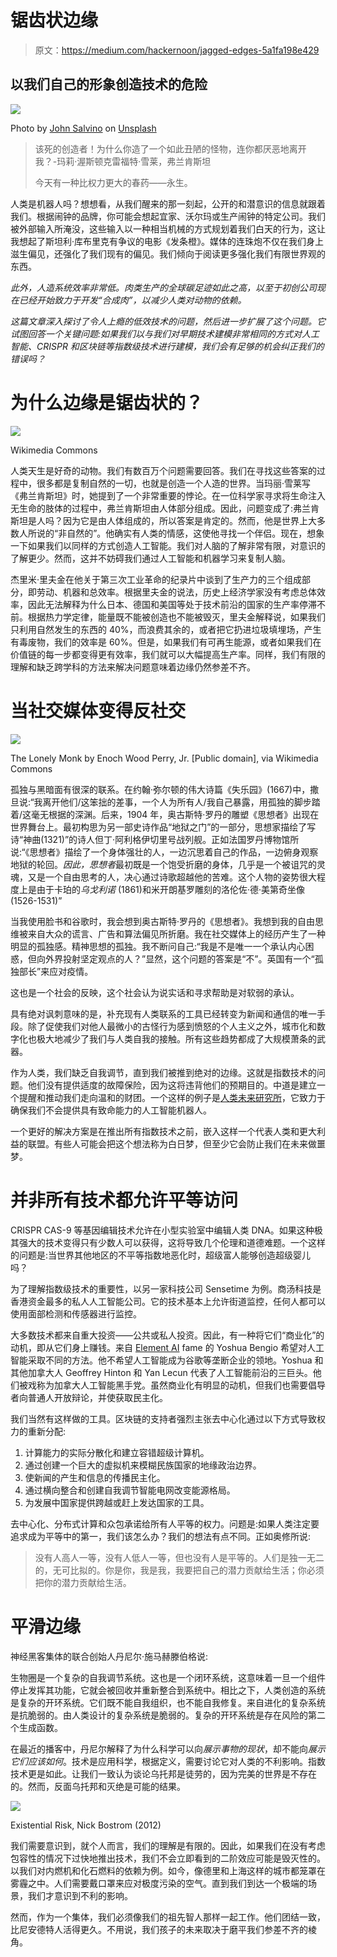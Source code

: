 # 锯齿状边缘

> 原文：<https://medium.com/hackernoon/jagged-edges-5a1fa198e429>

## 以我们自己的形象创造技术的危险

![](img/b42451be42ddc643b5771cdae2f64c10.png)

Photo by [John Salvino](https://unsplash.com/photos/1hMZUQwAE0A?utm_source=unsplash&utm_medium=referral&utm_content=creditCopyText) on [Unsplash](https://unsplash.com/search/photos/architecture?utm_source=unsplash&utm_medium=referral&utm_content=creditCopyText)

> 该死的创造者！为什么你造了一个如此丑陋的怪物，连你都厌恶地离开我？-玛莉·渥斯顿克雷福特·雪莱，弗兰肯斯坦
> 
> 今天有一种比权力更大的春药——永生。

人类是机器人吗？想想看，从我们醒来的那一刻起，公开的和潜意识的信息就跟着我们。根据闹钟的品牌，你可能会想起宜家、沃尔玛或生产闹钟的特定公司。我们被外部输入所淹没，这些输入以一种相当机械的方式规划着我们白天的行为，这让我想起了斯坦利·库布里克有争议的电影《发条橙》。媒体的连珠炮不仅在我们身上滋生偏见，还强化了我们现有的偏见。我们倾向于阅读更多强化我们有限世界观的东西。

*此外，人造系统效率非常低。肉类生产的全球碳足迹如此之高，以至于初创公司现在已经开始致力于开发“合成肉”，以减少人类对动物的依赖。*

*这篇文章深入探讨了令人上瘾的低效技术的问题，然后进一步扩展了这个问题。它试图回答一个关键问题:如果我们以与我们对早期技术建模非常相同的方式对人工智能、CRISPR 和区块链等指数级技术进行建模，我们会有足够的机会纠正我们的错误吗？*

# 为什么边缘是锯齿状的？

![](img/3ce206c7c4fbc320752fd4ea2517b1de.png)

Wikimedia Commons

人类天生是好奇的动物。我们有数百万个问题需要回答。我们在寻找这些答案的过程中，很多都是复制自然的一切，也就是创造一个人造的世界。当玛丽·雪莱写《弗兰肯斯坦》时，她提到了一个非常重要的悖论。在一位科学家寻求将生命注入无生命的肢体的过程中，弗兰肯斯坦由人体部分组成。因此，问题变成了:弗兰肯斯坦是人吗？因为它是由人体组成的，所以答案是肯定的。然而，他是世界上大多数人所说的“非自然的”。他确实有人类的情感，这使他寻找一个伴侣。现在，想象一下如果我们以同样的方式创造人工智能。我们对人脑的了解非常有限，对意识的了解更少。然而，这并不妨碍我们通过人工智能和机器学习来复制人脑。

杰里米·里夫金在他关于第三次工业革命的纪录片中谈到了生产力的三个组成部分，即劳动、机器和总效率。根据里夫金的说法，历史上经济学家没有考虑总体效率，因此无法解释为什么日本、德国和美国等处于技术前沿的国家的生产率停滞不前。根据热力学定律，能量既不能被创造也不能被毁灭，里夫金解释说，如果我们只利用自然发生的东西的 40%，而浪费其余的，或者把它扔进垃圾填埋场，产生有毒废物，我们的效率是 60%。但是，如果我们有可再生能源，或者如果我们在价值链的每一步都变得更有效率，我们就可以大幅提高生产率。同样，我们有限的理解和缺乏跨学科的方法来解决问题意味着边缘仍然参差不齐。

# 当社交媒体变得反社交

![](img/32247f2d908d087c97ef3243053ff4be.png)

The Lonely Monk by Enoch Wood Perry, Jr. [Public domain], via Wikimedia Commons

孤独与黑暗面有很深的联系。在约翰·弥尔顿的伟大诗篇《失乐园》(1667)中，撒旦说:“我离开他们/这笨拙的差事，一个人为所有人/我自己暴露，用孤独的脚步踏着/这毫无根据的深渊。后来，1904 年，奥古斯特·罗丹的雕塑《思想者》出现在世界舞台上。最初构思为另一部史诗作品“地狱之门”的一部分，思想家描绘了写诗“神曲(1321)”的诗人但丁·阿利格伊切里号战列舰。正如法国罗丹博物馆所说:“《思想者》描绘了一个身体强壮的人，一边沉思着自己的作品，一边俯身观察地狱的轮回。*因此，思想者*最初既是一个饱受折磨的身体，几乎是一个被诅咒的灵魂，又是一个自由思考的人，决心通过诗歌超越他的苦难。这个人物的姿势很大程度上是由于卡珀的*乌戈利诺* (1861)和米开朗基罗雕刻的洛伦佐·德·美第奇坐像(1526-1531)”

当我使用脸书和谷歌时，我会想到奥古斯特·罗丹的《思想者》。我想到我的自由思维被来自大众的谎言、广告和算法偏见所折磨。我在社交媒体上的经历产生了一种明显的孤独感。精神思想的孤独。我不断问自己:“我是不是唯一一个承认内心困惑，但向外界投射坚定观点的人？”显然，这个问题的答案是“不”。英国有一个“孤独部长”来应对疫情。

这也是一个社会的反映，这个社会认为说实话和寻求帮助是对软弱的承认。

具有绝对讽刺意味的是，补充现有人类联系的工具已经转变为新闻和通信的唯一手段。除了促使我们对他人最微小的古怪行为感到愤怒的个人主义之外，城市化和数字化也极大地减少了我们与人类自我的接触。所有这些趋势都成了大规模萧条的武器。

作为人类，我们缺乏自我调节，直到我们被推到绝对的边缘。这就是指数技术的问题。他们没有提供适度的故障保险，因为这将违背他们的预期目的。中道是建立一个提醒和推动我们走向温和的财团。一个这样的例子是[人类未来研究所](https://www.fhi.ox.ac.uk/about-fhi/)，它致力于确保我们不会提供具有致命能力的人工智能机器人。

一个更好的解决方案是在推出所有指数技术之前，嵌入这样一个代表人类和更大利益的联盟。有些人可能会把这个想法称为白日梦，但至少它会防止我们在未来做噩梦。

# 并非所有技术都允许平等访问

CRISPR CAS-9 等基因编辑技术允许在小型实验室中编辑人类 DNA。如果这种极其强大的技术变得只有少数人可以获得，这将导致几个伦理和道德难题。一个这样的问题是:当世界其他地区的不平等指数地恶化时，超级富人能够创造超级婴儿吗？

为了理解指数级技术的重要性，以另一家科技公司 Sensetime 为例。商汤科技是香港资金最多的私人人工智能公司。它的技术基本上允许街道监控，任何人都可以使用面部检测和传感器进行监控。

大多数技术都来自重大投资——公共或私人投资。因此，有一种将它们“商业化”的动机，即从它们身上赚钱。来自 [Element AI](https://www.elementai.com/) fame 的 Yoshua Bengio 希望对人工智能采取不同的方法。他不希望人工智能成为谷歌等垄断企业的领地。Yoshua 和其他加拿大人 Geoffrey Hinton 和 Yan Lecun 代表了人工智能前沿的三巨头。他们被戏称为加拿大人工智能黑手党。虽然商业化有明显的动机，但我们也需要倡导者向普通人开放辩论，并使获取民主化。

我们当然有这样做的工具。区块链的支持者强烈主张去中心化通过以下方式导致权力的重新分配:

1.  计算能力的实际分散化和建立容错超级计算机。
2.  通过创建一个巨大的虚拟机来模糊民族国家的地缘政治边界。
3.  使新闻的产生和信息的传播民主化。
4.  通过横向整合和创建自我调节智能电网改变能源格局。
5.  为发展中国家提供跨越或赶上发达国家的工具。

去中心化、分布式计算和众包承诺给所有人平等的权力。问题是:如果人类注定要追求成为平等中的第一，我们该怎么办？我们的想法有点不同。正如奥修所说:

> 没有人高人一等，没有人低人一等，但也没有人是平等的。人们是独一无二的，无可比拟的。你是你，我是我，我要把自己的潜力贡献给生活；你必须把你的潜力贡献给生活。

# 平滑边缘

神经黑客集体的联合创始人丹尼尔·施马赫滕伯格说:

生物圈是一个复杂的自我调节系统。这也是一个闭环系统，这意味着一旦一个组件停止发挥其功能，它就会被回收并重新整合到系统中。相比之下，人类创造的系统是复杂的开环系统。它们既不能自我组织，也不能自我修复。来自进化的复杂系统是抗脆弱的。由人类设计的复杂系统是脆弱的。复杂的开环系统是存在风险的第二个生成函数。

在最近的播客中，丹尼尔解释了为什么科学可以向*展示事物的现状*，却不能向*展示它们应该如何*。技术是应用科学，根据定义，需要讨论它对人类的不利影响。指数技术更是如此。让我们一致认为谈论乌托邦是徒劳的，因为完美的世界是不存在的。然而，反面乌托邦和灭绝是可能的结果。

![](img/be57e5c9325a50dcfc8e88df01de422c.png)

Existential Risk, Nick Bostrom (2012)

我们需要意识到，就个人而言，我们的理解是有限的。因此，如果我们在没有考虑包容性的情况下过快地推出技术，我们不会立即看到的二阶效应可能是毁灭性的。以我们对内燃机和化石燃料的依赖为例。如今，像德里和上海这样的城市都笼罩在雾霾之中。人们需要戴口罩来应对极度污染的空气。直到我们到达一个极端的场景，我们才意识到不利的影响。

然而，作为一个集体，我们必须像我们的祖先智人那样一起工作。他们团结一致，比尼安德特人活得更久。不用说，我们孩子的未来取决于磨平我们参差不齐的棱角。